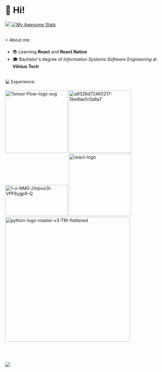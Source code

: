 # 👋 Hi!
<a href="https://github.com/Jok3r182"><img src="https://github-readme-stats.vercel.app/api/top-langs/?username=Jok3r182?cardType=github&theme=merko&Ring=7AAE3D&Background=674099&Text=96C93C&Title=F6971F&Border=96C93C&theme=merko&&hide=blade,C&langs_count=3)"/></a>&nbsp;[![My Awesome Stats](https://awesome-github-stats.azurewebsites.net/user-stats/Jok3r182?cardType=github&theme=merko&Ring=7AAE3D&Background=674099&Text=96C93C&Title=F6971F&Border=96C93C)](https://git.io/awesome-stats-card)
<br/><br/>

⚡ About me:

  *  📚 Learning **React** and **React Native**
  *  🎓 Bachelor's degree of *Information Systems Software Engineering* at **Vilnius Tech**
<br/><br/>

💻 Experience:

<a href="https://ibb.co/L537205"><img src="https://i.ibb.co/C2fGTw2/Tensor-Flow-logo-svg.png" alt="Tensor-Flow-logo-svg" border="0" width="200"></a>
<a href="https://imgbb.com/"><img src="https://i.ibb.co/3BDrXr1/a9326d72465217-5be8ae1c0a8a7.png" alt="a9326d72465217-5be8ae1c0a8a7" border="0" width="200"></a>
<br/>
<a href="https://imgbb.com/"><img src="https://i.ibb.co/YhN4NFf/1-o-NM0-JVqivoi3l-VPF6ygp9-Q.png" alt="1-o-NM0-JVqivoi3l-VPF6ygp9-Q" border="0" width="200" height="100"></a>
<a href="https://ibb.co/XCKykWM"><img src="https://i.ibb.co/hm4X1gw/react-logo.webp" alt="react-logo" border="0" width="200"></a><br/>
<a href="https://imgbb.com/"><img src="https://i.ibb.co/3z30TGV/python-logo-master-v3-TM-flattened.png" alt="python-logo-master-v3-TM-flattened" width="400" border="0"></a>
<br/><br/><br/><br/>

![](https://komarev.com/ghpvc/?username=Jok3r182)
